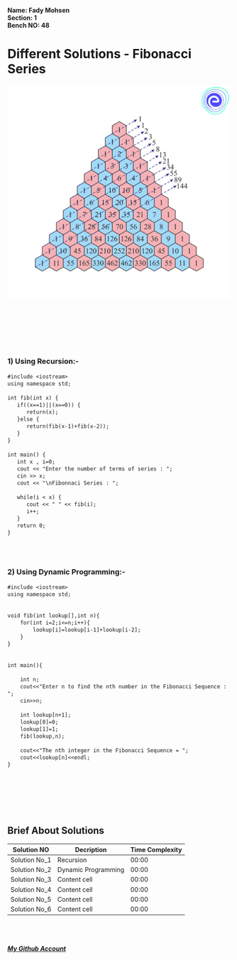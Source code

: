 **Name: Fady Mohsen** <br/>
**Section: 1** <br/>
**Bench NO: 48** <br/>


# Different Solutions - Fibonacci Series
![Fibonacci Series](Fibonacci-series.png) <br/> <br/> <br/> <br/>
<br/>
<br/>
<br/>


### 1) Using Recursion:-
```
#include <iostream>
using namespace std;

int fib(int x) {
   if((x==1)||(x==0)) {
      return(x);
   }else {
      return(fib(x-1)+fib(x-2));
   }
}

int main() {
   int x , i=0;
   cout << "Enter the number of terms of series : ";
   cin >> x;
   cout << "\nFibonnaci Series : ";
   
   while(i < x) {
      cout << " " << fib(i);
      i++;
   }
   return 0;
}
```
<br/>
<br/>



### 2) Using Dynamic Programming:-
```
#include <iostream>
using namespace std;


void fib(int lookup[],int n){
    for(int i=2;i<=n;i++){
        lookup[i]=lookup[i-1]+lookup[i-2];
    }
}


int main(){

    int n;
    cout<<"Enter n to find the nth number in the Fibonacci Sequence : ";
    cin>>n;

    int lookup[n+1];
    lookup[0]=0;
    lookup[1]=1;
    fib(lookup,n);

    cout<<"The nth integer in the Fibonacci Sequence = ";
    cout<<lookup[n]<<endl;
}
```
<br/>
<br/>















<br/>
<br/>
<br/>

## Brief About Solutions
| Solution NO   | Decription | Time Complexity |
| ------------  | ---------- | --------------- |
| Solution No_1 | Recursion | 00:00 |
| Solution No_2 | Dynamic Programming | 00:00 |
| Solution No_3 | Content cell | 00:00 |
| Solution No_4 | Content cell | 00:00 |
| Solution No_5 | Content cell | 00:00 |
| Solution No_6 | Content cell | 00:00 |

<br/>
<br/>

#### [*My Github Account*](https://github.com/fadymohsen/fibnacci-series)

